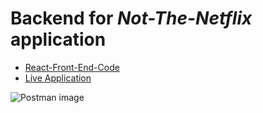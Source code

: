 # Backend for ***Not-The-Netflix*** application
* [React-Front-End-Code](https://github.com/leaskn/not-the-netflix)
* [Live Application](https://github.com/leaskn/not-the-netflix)


![Postman image](relative%20/Not-Netflix-Backend.png?)
